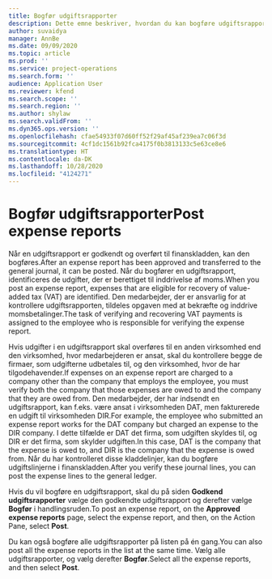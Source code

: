 ```yaml
---
title: Bogfør udgiftsrapporter
description: Dette emne beskriver, hvordan du kan bogføre udgiftsrapporter.
author: suvaidya
manager: AnnBe
ms.date: 09/09/2020
ms.topic: article
ms.prod: ''
ms.service: project-operations
ms.search.form: ''
audience: Application User
ms.reviewer: kfend
ms.search.scope: ''
ms.search.region: ''
ms.author: shylaw
ms.search.validFrom: ''
ms.dyn365.ops.version: ''
ms.openlocfilehash: cfae54933f07d60ff52f29af45af239ea7c06f3d
ms.sourcegitcommit: 4cf1dc1561b92fca4175f0b3813133c5e63ce8e6
ms.translationtype: HT
ms.contentlocale: da-DK
ms.lasthandoff: 10/28/2020
ms.locfileid: "4124271"
---
```

# <a name="post-expense-reports"></a><span data-ttu-id="2cbfc-103">Bogfør udgiftsrapporter</span><span class="sxs-lookup"><span data-stu-id="2cbfc-103">Post expense reports</span></span>

<span data-ttu-id="2cbfc-104">Når en udgiftsrapport er godkendt og overført til finanskladden, kan den bogføres.</span><span class="sxs-lookup"><span data-stu-id="2cbfc-104">After an expense report has been approved and transferred to the general journal, it can be posted.</span></span> <span data-ttu-id="2cbfc-105">Når du bogfører en udgiftsrapport, identificeres de udgifter, der er berettiget til inddrivelse af moms.</span><span class="sxs-lookup"><span data-stu-id="2cbfc-105">When you post an expense report, expenses that are eligible for recovery of value-added tax (VAT) are identified.</span></span> <span data-ttu-id="2cbfc-106">Den medarbejder, der er ansvarlig for at kontrollere udgiftsrapporten, tildeles opgaven med at bekræfte og inddrive momsbetalinger.</span><span class="sxs-lookup"><span data-stu-id="2cbfc-106">The task of verifying and recovering VAT payments is assigned to the employee who is responsible for verifying the expense report.</span></span>

<span data-ttu-id="2cbfc-107">Hvis udgifter i en udgiftsrapport skal overføres til en anden virksomhed end den virksomhed, hvor medarbejderen er ansat, skal du kontrollere begge de firmaer, som udgifterne udbetales til, og den virksomhed, hvor de har tilgodehavender.</span><span class="sxs-lookup"><span data-stu-id="2cbfc-107">If expenses on an expense report are charged to a company other than the company that employs the employee, you must verify both the company that those expenses are owed to and the company that they are owed from.</span></span> <span data-ttu-id="2cbfc-108">Den medarbejder, der har indsendt en udgiftsrapport, kan f.eks. være ansat i virksomheden DAT, men fakturerede en udgift til virksomheden DIR.</span><span class="sxs-lookup"><span data-stu-id="2cbfc-108">For example, the employee who submitted an expense report works for the DAT company but charged an expense to the DIR company.</span></span> <span data-ttu-id="2cbfc-109">I dette tilfælde er DAT det firma, som udgiften skyldes til, og DIR er det firma, som skylder udgiften.</span><span class="sxs-lookup"><span data-stu-id="2cbfc-109">In this case, DAT is the company that the expense is owed to, and DIR is the company that the expense is owed from.</span></span> <span data-ttu-id="2cbfc-110">Når du har kontrolleret disse kladdelinjer, kan du bogføre udgiftslinjerne i finanskladden.</span><span class="sxs-lookup"><span data-stu-id="2cbfc-110">After you verify these journal lines, you can post the expense lines to the general ledger.</span></span>

<span data-ttu-id="2cbfc-111">Hvis du vil bogføre en udgiftsrapport, skal du på siden **Godkend udgiftsrapporter** vælge den godkendte udgiftsrapport og derefter vælge **Bogfør** i handlingsruden.</span><span class="sxs-lookup"><span data-stu-id="2cbfc-111">To post an expense report, on the **Approved expense reports** page, select the expense report, and then, on the Action Pane, select **Post**.</span></span>

<span data-ttu-id="2cbfc-112">Du kan også bogføre alle udgiftsrapporter på listen på én gang.</span><span class="sxs-lookup"><span data-stu-id="2cbfc-112">You can also post all the expense reports in the list at the same time.</span></span> <span data-ttu-id="2cbfc-113">Vælg alle udgiftsrapporter, og vælg derefter **Bogfør**.</span><span class="sxs-lookup"><span data-stu-id="2cbfc-113">Select all the expense reports, and then select **Post**.</span></span>
